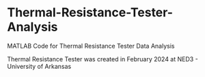 # Thermal-Resistance-Tester-Analysis
MATLAB Code for Thermal Resistance Tester Data Analysis

Thermal Resistance Tester was created in February 2024 at NED3 - University of Arkansas 
